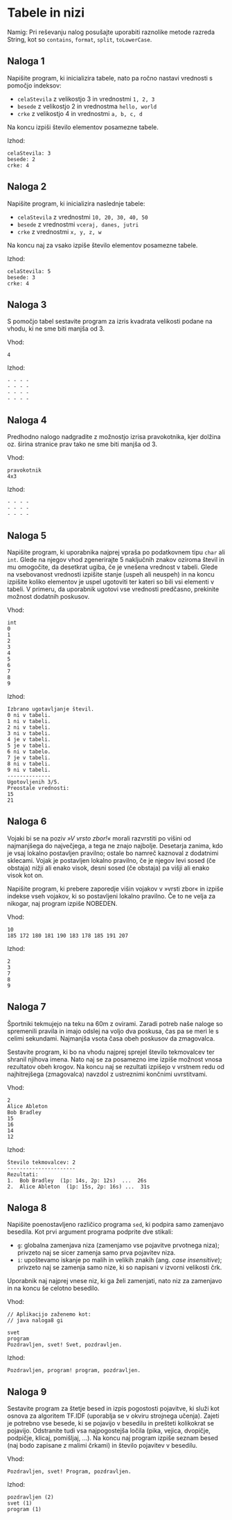 # Tabele in nizi

Namig: Pri reševanju nalog posušajte uporabiti raznolike metode razreda String, kot so `contains`, `format`, `split`, `toLowerCase`.

## Naloga 1

Napišite program, ki inicializira tabele, nato pa ročno nastavi vrednosti s pomočjo indeksov:

- `celaStevila` z velikostjo 3 in vrednostmi `1, 2, 3`
- `besede` z velikostjo 2 in vrednostma `hello, world`
- `crke` z velikostjo 4 in vrednostmi `a, b, c, d`

Na koncu izpiši število elementov posamezne tabele.

Izhod:

```text
celaStevila: 3
besede: 2
crke: 4
```

## Naloga 2

Napišite program, ki inicializira naslednje tabele:

- `celaStevila` z vrednostmi `10, 20, 30, 40, 50`
- `besede` z vrednostmi `vceraj, danes, jutri`
- `crke` z vrednostmi `x, y, z, w`

Na koncu naj za vsako izpiše število elementov posamezne tabele.

Izhod:

```text
celaStevila: 5
besede: 3
crke: 4
```

## Naloga 3

S pomočjo tabel sestavite program za izris kvadrata velikosti podane na vhodu, ki ne sme biti manjša od 3.

Vhod:

```text
4
```

Izhod:

```text
- - - -
- - - -
- - - -
- - - -
```

## Naloga 4

Predhodno nalogo nadgradite z možnostjo izrisa pravokotnika, kjer dolžina oz. širina stranice prav tako ne sme biti manjša od 3.

Vhod:

```text
pravokotnik
4x3
```

Izhod:

```text
- - - -
- - - -
- - - -
```

## Naloga 5

Napišite program, ki uporabnika najprej vpraša po podatkovnem tipu `char` ali `int`. Glede na njegov vhod zgenerirajte 5 naključnih znakov oziroma števil in mu omogočite, da desetkrat ugiba, če je vnešena vrednost v tabeli. Glede na vsebovanost vrednosti izpišite stanje (uspeh ali neuspeh) in na koncu izpišite koliko elementov je uspel ugotoviti ter kateri so bili vsi elementi v tabeli. V primeru, da uporabnik ugotovi vse vrednosti predčasno, prekinite možnost dodatnih poskusov.

Vhod:

```text
int
0
1
2
3
4
5
6
7
8
9
```

Izhod:

```text
Izbrano ugotavljanje števil.
0 ni v tabeli.
1 ni v tabeli.
2 ni v tabeli.
3 ni v tabeli.
4 je v tabeli.
5 je v tabeli.
6 ni v tabelo.
7 je v tabeli.
8 ni v tabeli.
9 ni v tabeli.
--------------
Ugotovljenih 3/5.
Preostale vrednosti:
15
21
```

## Naloga 6

Vojaki bi se na poziv _»V vrsto zbor!«_ morali razvrstiti po višini od najmanjšega do največjega, a tega ne znajo najbolje. Desetarja zanima, kdo je vsaj lokalno postavljen pravilno; ostale bo namreč kaznoval z dodatnimi sklecami. Vojak je postavljen lokalno pravilno, če je njegov levi sosed (če obstaja) nižji ali enako visok, desni sosed (če obstaja) pa višji ali enako visok kot on.

Napišite program, ki prebere zaporedje višin vojakov v »vrsti zbor« in izpiše indekse vseh
vojakov, ki so postavljeni lokalno pravilno. Če to ne velja za nikogar, naj program izpiše
NOBEDEN.

Vhod:

```text
10
185 172 180 181 190 183 178 185 191 207
```

Izhod:

```text
2
3
7
8
9
```

## Naloga 7

Športniki tekmujejo na teku na 60m z ovirami. Zaradi potreb naše naloge so spremenili pravila in imajo odslej na voljo dva poskusa, čas pa se meri le s celimi sekundami. Najmanjša vsota časa obeh poskusov da zmagovalca.

Sestavite program, ki bo na vhodu najprej sprejel število tekmovalcev ter shranil njihova imena. Nato naj se za posamezno ime izpiše možnost vnosa rezultatov obeh krogov. Na koncu naj se rezultati izpišejo v vrstnem redu od najhitrejšega (zmagovalca) navzdol z ustreznimi končnimi uvrstitvami.

Vhod:

```text
2
Alice Ableton
Bob Bradley
15
16
14
12
```

Izhod:

```text
Število tekmovalcev: 2
----------------------
Rezultati:
1.  Bob Bradley  (1p: 14s, 2p: 12s)  ...  26s
2.  Alice Ableton  (1p: 15s, 2p: 16s) ...  31s
```

## Naloga 8

Napišite poenostavljeno različico programa `sed`, ki podpira samo zamenjavo besedila. Kot prvi argument programa podprite dve stikali:

- `g`: globalna zamenjava niza (zamenjamo vse pojavitve prvotnega niza); privzeto naj se sicer zamenja samo prva pojavitev niza.
- `i`: upoštevamo iskanje po malih in velikih znakih (ang. _case insensitive_); privzeto naj se zamenja samo nize, ki so napisani v izvorni velikosti črk.

Uporabnik naj najprej vnese niz, ki ga želi zamenjati, nato niz za zamenjavo in na koncu še celotno besedilo.

Vhod:

```text
// Aplikacijo zaženemo kot:
// java naloga8 gi

svet
program
Pozdravljen, svet! Svet, pozdravljen.
```

Izhod:

```text
Pozdravljen, program! program, pozdravljen.
```

## Naloga 9

Sestavite program za štetje besed in izpis pogostosti pojavitve, ki služi kot osnova za algoritem TF.IDF (uporablja se v okviru strojnega učenja). Zajeti je potrebno vse besede, ki se pojavijo v besedilu in prešteti kolikokrat se pojavijo. Odstranite tudi vsa najpogostejša ločila (pika, vejica, dvopičje, podpičje, klicaj, pomišljaj, ...). Na koncu naj program izpiše seznam besed (naj bodo zapisane z malimi črkami) in število pojavitev v besedilu.

Vhod:

```text
Pozdravljen, svet! Program, pozdravljen.
```

Izhod:

```text
pozdravljen (2)
svet (1)
program (1)
```
